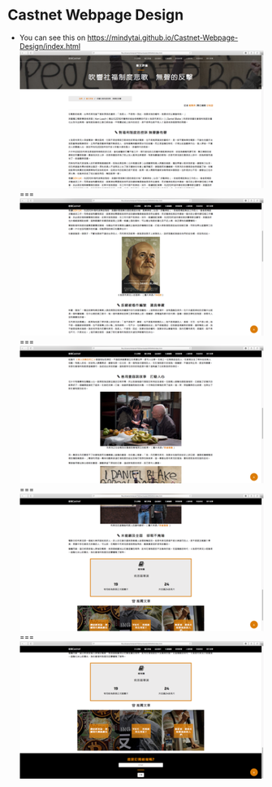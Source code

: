 # Castnet Webpage Design

- You can see this on https://mindytai.github.io/Castnet-Webpage-Design/index.html
![](screenshot/1.png)
===
![](screenshot/2.png)
===
![](screenshot/3.png)
===
![](screenshot/4.png)
===
![](screenshot/5.png)
